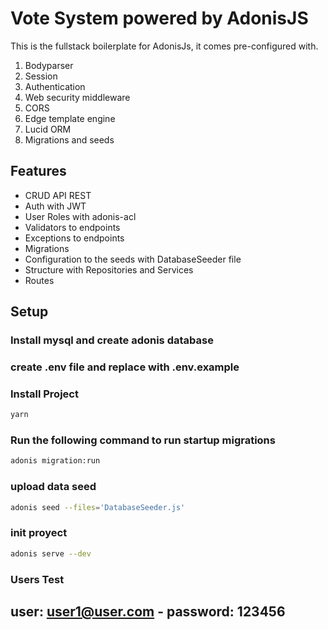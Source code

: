 # Vote System powered by AdonisJS

This is the fullstack boilerplate for AdonisJs, it comes pre-configured with.

1. Bodyparser
2. Session
3. Authentication
4. Web security middleware
5. CORS
6. Edge template engine
7. Lucid ORM
8. Migrations and seeds

## Features

- CRUD API REST
- Auth with JWT
- User Roles with adonis-acl
- Validators to endpoints
- Exceptions to endpoints
- Migrations
- Configuration to the seeds with DatabaseSeeder file
- Structure with Repositories and Services
- Routes

## Setup

### Install mysql and create adonis database

### create .env file and replace with .env.example

### Install Project
```bash
yarn
```
### Run the following command to run startup migrations
```bash
adonis migration:run
```
### upload data seed
```bash
adonis seed --files='DatabaseSeeder.js'
```
### init proyect
```bash
adonis serve --dev
```

### Users Test

## user: user1@user.com - password: 123456
